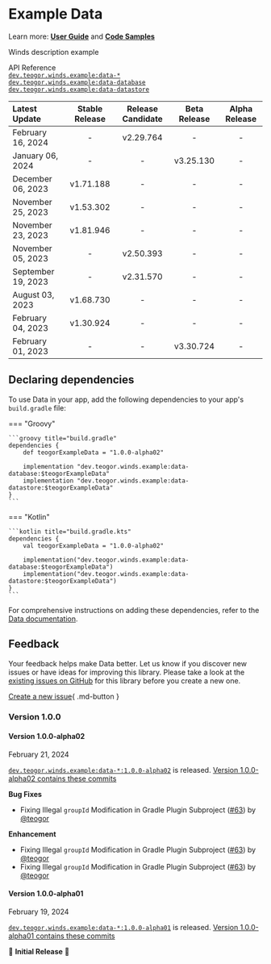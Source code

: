 # Example Data

Learn more: **[User Guide](../user-guide.md)** and **[Code Samples](../code-samples.md)**

Winds description example

API Reference<br>
[`dev.teogor.winds.example:data-*`](../html/data)<br>
[`dev.teogor.winds.example:data-database`](../html/data/database)<br>
[`dev.teogor.winds.example:data-datastore`](../html/data/datastore)<br>

| Latest Update        |  Stable Release  |  Release Candidate  |  Beta Release  |  Alpha Release  |
|:---------------------|:----------------:|:-------------------:|:--------------:|:---------------:|
| February 16, 2024    |        -         |      v2.29.764      |       -        |        -        |
| January 06, 2024     |        -         |          -          |   v3.25.130    |        -        |
| December 06, 2023    |    v1.71.188     |          -          |       -        |        -        |
| November 25, 2023    |    v1.53.302     |          -          |       -        |        -        |
| November 23, 2023    |    v1.81.946     |          -          |       -        |        -        |
| November 05, 2023    |        -         |      v2.50.393      |       -        |        -        |
| September 19, 2023   |        -         |      v2.31.570      |       -        |        -        |
| August 03, 2023      |    v1.68.730     |          -          |       -        |        -        |
| February 04, 2023    |    v1.30.924     |          -          |       -        |        -        |
| February 01, 2023    |        -         |          -          |   v3.30.724    |        -        |

## Declaring dependencies

To use Data in your app, add the following dependencies to your app's `build.gradle` file:

=== "Groovy"

    ```groovy title="build.gradle"
    dependencies {
        def teogorExampleData = "1.0.0-alpha02"
        
        implementation "dev.teogor.winds.example:data-database:$teogorExampleData"
        implementation "dev.teogor.winds.example:data-datastore:$teogorExampleData"
    }
    ```

=== "Kotlin"

    ```kotlin title="build.gradle.kts"
    dependencies {
        val teogorExampleData = "1.0.0-alpha02"
        
        implementation("dev.teogor.winds.example:data-database:$teogorExampleData")
        implementation("dev.teogor.winds.example:data-datastore:$teogorExampleData")
    }
    ```

For comprehensive instructions on adding these dependencies, refer to the [Data documentation](../data/index.md#getting-started-with-data).

## Feedback

Your feedback helps make Data better. Let us know if you discover new issues or have
ideas for improving this library. Please take a look at the [existing issues on GitHub](https://github.com/teogor/winds/issues)
for this library before you create a new one.

[Create a new issue](https://github.com/teogor/winds/issues/new){ .md-button }

### Version 1.0.0

#### Version 1.0.0-alpha02

February 21, 2024

[`dev.teogor.winds.example:data-*:1.0.0-alpha02`](https://github.com/teogor/winds/releases/1.0.0-alpha02) is released. [Version 1.0.0-alpha02 contains these commits](https://github.com/teogor/winds/compare/1.0.0-alpha01...1.0.0-alpha02)

**Bug Fixes**

* Fixing Illegal `groupId` Modification in Gradle Plugin Subproject ([#63](https://github.com/teogor/winds/issues/63)) by [@teogor](https://github.com/teogor)

**Enhancement**

* Fixing Illegal `groupId` Modification in Gradle Plugin Subproject ([#63](https://github.com/teogor/winds/issues/63)) by [@teogor](https://github.com/teogor)
* Fixing Illegal `groupId` Modification in Gradle Plugin Subproject ([#63](https://github.com/teogor/winds/issues/63)) by [@teogor](https://github.com/teogor)

#### Version 1.0.0-alpha01

February 19, 2024

[`dev.teogor.winds.example:data-*:1.0.0-alpha01`](https://github.com/teogor/winds/releases/1.0.0-alpha01) is released. [Version 1.0.0-alpha01 contains these commits](https://github.com/teogor/winds/commits/1.0.0-alpha01)

🎊 **Initial Release** 🎊

[//]: # (Do not remove this line or edit the content above it. Automatically generated.)
